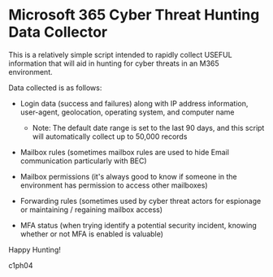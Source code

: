 # Microsoft 365 Cyber Threat Hunting Data Collector
This is a relatively simple script intended to rapidly collect USEFUL information that will aid in hunting for cyber threats in an M365 environment.

Data collected is as follows:
* Login data (success and failures) along with IP address information, user-agent, geolocation, operating system, and computer name
  * Note: The default date range is set to the last 90 days, and this script will automatically collect up to 50,000 records
  
* Mailbox rules (sometimes mailbox rules are used to hide Email communication particularly with BEC)

* Mailbox permissions (it's always good to know if someone in the environment has permission to access other mailboxes)

* Forwarding rules (sometimes used by cyber threat actors for espionage or maintaining / regaining mailbox access)

* MFA status (when trying identify a potential security incident, knowing whether or not MFA is enabled is valuable)

Happy Hunting!

c1ph04


  
